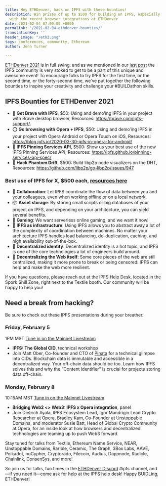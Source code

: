 ```yaml
---
title: Hey ETHDenver, hack on IPFS with these bounties!
description: Win prizes of up to $500 for building on IPFS, especially when you build
  with the recent browser integrations at ETHDenver
date: 2021-02-04 07:00:00 +0000
permalink: "/2021-02-04-ethdenver-bounties/"
translationKey: ''
header_image: "/eth2.png"
tags: conferences, community, Ethereum
author: Jenn Turner

---
```

[ETHDenver 2021](https://www.ethdenver.com/) is in full swing, and as we mentioned in our [last post](https://blog.ipfs.io/2020-02-07-ethdenver-2020/) the IPFS community is very stoked to get to be a part of this unique and awesome event! To encourage folks to try IPFS for the first time, or the second time, or the forty-second time, we’ve put together the following bounties to inspire your creativity and challenge your #BUILDathon skills. 

## IPFS Bounties for ETHDenver 2021
  
 * 🦁 **Get Brave with IPFS**, $50: Using and demo’ing IPFS in your project with Brave desktop browser, Resources: https://brave.com/ipfs-support/. 
 * ⭕️ **Go browsing with Opera + IPFS**, $50: Using and demo’ing IPFS in your project with Opera Android or Opera Touch on iOS, Resources: https://blog.ipfs.io/2020-03-30-ipfs-in-opera-for-android/
 * 📌 **IPFS Pinning Services API**, $500: Show us your best use of the new IPFS Pinning Services API, Resources: https://ipfs.github.io/pinning-services-api-spec/ 
 * 👻 **Hack Phantom Drift**, $500: Build libp2p node visualizers on the DHT, Resources: https://github.com/libp2p/go-libp2p/issues/947

### Best use of IPFS for X, $500 each, [resources here](https://docs.ipfs.io/concepts/usage-ideas-examples/)
 * 🤝 **Collaboration**: Let IPFS coordinate the flow of data between you and your colleagues, even when working offline or on a local network.
 * 📦 **Asset storage**: By storing small scripts or big databases of your project on IPFS, and depending on your architecture, you can yield several benefits.
 * 👾 **Gaming**: We want serverless online gaming, and we want it now!
 * 👷 **IPFS as infrastructure**: Using IPFS allows you to abstract away a lot of the complexity of coordination between machines. No matter your architecture IPFS handles load balancing, de-duplication, caching, and high availability out-of-the-box.
 * 🥷 **Decentralized identity**: Decentralized identity is a hot topic, and IPFS is one of the core technologies a lot of engineers build around.
 * 🙏 **Decentralizing the Web itself**: Some core pieces of the web are still centralized, making it more prone to break or being censored. IPFS can help and make the web more resilient.

If you have questions, please reach out at the IPFS Help Desk, located in the Spork Shill Zone, right next to the Textile booth. Our community will be happy to help you!

## Need a break from hacking? 
Be sure to check out these IPFS presentations during your breather. 

### Friday, February 5 
1PM MST [Tune in on the Mainnet Livestream](http://twitch.tv/ethereumdenver)

 * **IPFS: The Global CID**, technical workshop
 * Join Matt Ober,  Co-founder and CTO of [Pinata](https://pinata.cloud/) for a technical glimpse into CIDs. Blockchain data is immutable and accessible in a decentralized way. Your off-chain data should be too. Learn how IPFS solves this and why the “Content Identifier” is crucial for projects storing data off-chain.
### Monday, February 8
10:15AM MST [Tune in on the Mainnet Livestream](http://twitch.tv/ethereumdenver)

 * **Bridging Web2 <> Web3: IPFS x Opera integration**, panel
 * Join Dietrich Ayala, IPFS Ecosystem Lead, Igor Mandrigin Lead Crypto Researcher at Opera,  Bradley Kam, Co-Founder at Unstoppable Domains, and moderator Susie Batt, Head of Global Crypto Community at Opera, for an inside look at how browsers and decentralized technologies are teaming up to push Web3 forward.

Stay tuned for talks from Textile, Ethereum Name Service, NEAR, Unstoppable Domains, Rarible, Ceramic, The Graph, 3Box Labs, AAVE, Polkadot, nuCypher, Cryptorado, Filecoin, Audius, Dappnode, Radicle, Chainlink, ConsenSys, and more!

So join us for talks, fun times in the [ETHDenver Discord](https://discord.gg/urUs9tqSXS) #ipfs channel, and—if you need it—come ask for help at the IPFS help desk! Happy BUIDLing, ETHDenver! 
